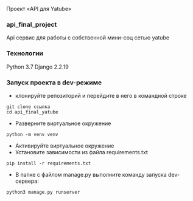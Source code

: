 Проект «API для Yatube»
### api_final_project
Api сервис для работы с собственной мини-соц сетью yatube
### Технологии
Python 3.7
Django 2.2.19
### Запуск проекта в dev-режиме
- клонируйте репозиторий и перейдите в него в командной строке
```
git clone ссылка
cd api_final_yatube
```
- Разверните виртуальное окружение
```
python -m venv venv
```
- Активируйте виртуальное окружение
- Установите зависимости из файла requirements.txt
```
pip install -r requirements.txt
``` 
- В папке с файлом manage.py выполните команду запуска dev-сервера:
```
python3 manage.py runserver


